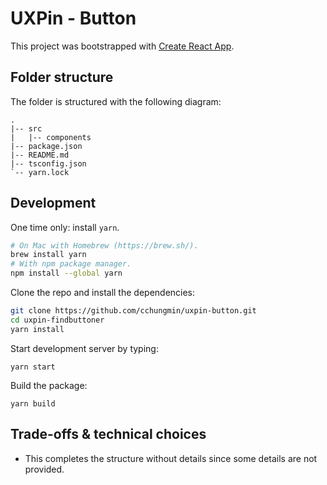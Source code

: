 # UXPin - Button

This project was bootstrapped with [Create React App](https://github.com/facebook/create-react-app).

## Folder structure

The folder is structured with the following diagram:

```
.
|-- src
|   |-- components
|-- package.json
|-- README.md
|-- tsconfig.json
`-- yarn.lock
```

## Development

One time only: install `yarn`.

```bash
# On Mac with Homebrew (https://brew.sh/).
brew install yarn
# With npm package manager.
npm install --global yarn
```

Clone the repo and install the dependencies:

```bash
git clone https://github.com/cchungmin/uxpin-button.git
cd uxpin-findbuttoner
yarn install
```

Start development server by typing:

```
yarn start
```

Build the package:

```
yarn build
```

## Trade-offs & technical choices

- This completes the structure without details since some details are not provided.
